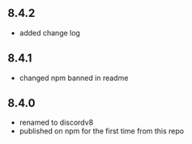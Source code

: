 ## 8.4.2
 - added change log
 
 ## 8.4.1
 - changed npm banned in readme
 
 ## 8.4.0
 - renamed to discordv8
 - published on npm for the first time from this repo